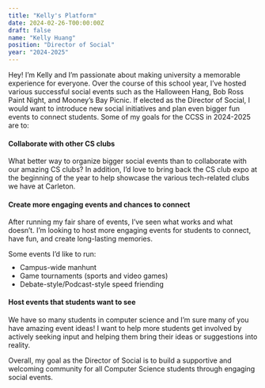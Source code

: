 ```yaml
---
title: "Kelly's Platform"
date: 2024-02-26-T00:00:00Z
draft: false
name: "Kelly Huang"
position: "Director of Social"
year: "2024-2025"
---
```


Hey! I’m Kelly and I’m passionate about making university a memorable experience for everyone. Over the course of this school year, I’ve hosted various successful social events such as the Halloween Hang, Bob Ross Paint Night, and Mooney’s Bay Picnic. If elected as the Director of Social, I would want to introduce new social initiatives and plan even bigger fun events to connect students. Some of my goals for the CCSS in 2024-2025 are to:

#### Collaborate with other CS clubs

What better way to organize bigger social events than to collaborate with our amazing CS clubs? In addition, I’d love to bring back the CS club expo at the beginning of the year to help showcase the various tech-related clubs we have at Carleton. 

#### Create more engaging events and chances to connect 

After running my fair share of events, I’ve seen what works and what doesn’t. I’m looking to host more engaging events for students to connect, have fun, and create long-lasting memories.

<div style="margin-bottom: -0.3rem">Some events I’d like to run:</div>
<ul>
<li>Campus-wide manhunt</li>
<li>Game tournaments (sports and video games)</li>
<li>Debate-style/Podcast-style speed friending</li>
</ul>

#### Host events that students want to see

We have so many students in computer science and I’m sure many of you have amazing event ideas! I want to help more students get involved by actively seeking input and helping them bring their ideas or suggestions into reality. 

Overall, my goal as the Director of Social is to build a supportive and welcoming community for all Computer Science students through engaging social events. 
